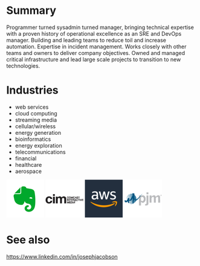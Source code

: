 
# Summary

Programmer turned sysadmin turned manager, bringing technical expertise with a proven history of operational excellence as an SRE and DevOps manager.  Building and leading teams to reduce toil and increase automation.   Expertise in incident management.  Works closely with other teams and owners to deliver company objectives.  Owned and managed critical infrastructure and lead large scale projects to transition to new technologies.


# Industries
* web services
* cloud computing
* streaming media
* cellular/wireless
* energy generation
* bioinformatics
* energy exploration
* telecommunications
* financial
* healthcare
* aerospace

![Evernote Logo](images/evernote.png)
![CIM Logo](images/cim.png)
![AWS Logo](images/aws.png)
![PJM Logo](images/pjm.png)


# See also
https://www.linkedin.com/in/josephjacobson

